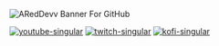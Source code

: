 ![ARedDevv Banner For GitHub](https://user-images.githubusercontent.com/91844316/210160759-399d6ab2-d850-4241-9a4c-687e6a682117.png)

[![youtube-singular](https://cdn.jsdelivr.net/npm/@intergrav/devins-badges@2/assets/cozy/social/youtube-singular_vector.svg)](https://www.youtube.com/@RedDevv) [![twitch-singular](https://cdn.jsdelivr.net/npm/@intergrav/devins-badges@2/assets/cozy/social/twitch-singular_vector.svg)](https://www.twitch.tv/red_devv/about) [![kofi-singular](https://cdn.jsdelivr.net/npm/@intergrav/devins-badges@2/assets/cozy/donate/kofi-singular_vector.svg)](https://ko-fi.com/reddevv)
